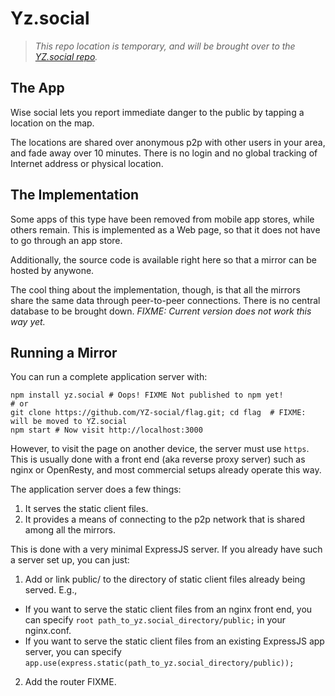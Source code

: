 # Yz.social

> _This repo location is temporary, and will be brought over to the [YZ.social repo](https://github.com/YZ-social/YZ.social)._

## The App

Wise social lets you report immediate danger to the public by tapping a location on the map.

The locations are shared over anonymous p2p with other users in your area, and fade away over 10 minutes.
There is no login and no global tracking of Internet address or physical location.

## The Implementation

Some apps of this type have been removed from mobile app stores, while others remain. This is implemented as a Web page, so that it does not have to go through an app store.

Additionally, the source code is available right here so that a mirror can be hosted by anywone. 

The cool thing about the implementation, though, is that all the mirrors share the same data through peer-to-peer connections. There is no central database to be brought down. _FIXME: Current version does not work this way yet._

## Running a Mirror

You can run a complete application server with:

```
npm install yz.social # Oops! FIXME Not published to npm yet!
# or
git clone https://github.com/YZ-social/flag.git; cd flag  # FIXME: will be moved to YZ.social
npm start # Now visit http://localhost:3000
```

However, to visit the page on another device, the server must use `https`. This is usually done with a front end (aka reverse proxy server) such as nginx or OpenResty, and most commercial setups already operate this way.

The application server does a few things:
1. It serves the static client files.
2. It provides a means of connecting to the p2p network that is shared among all the mirrors.

This is done with a very minimal ExpressJS server. If you already have such a server set up, you can just:
1. Add or link public/ to the directory of static client files already being served. E.g., 
  - If you want to serve the static client files from an nginx front end, you can specify `root path_to_yz.social_directory/public;` in your nginx.conf.
  - If you want to serve the static client files from an existing ExpressJS app server, you can specify `app.use(express.static(path_to_yz.social_directory/public));`
2. Add the router FIXME.

